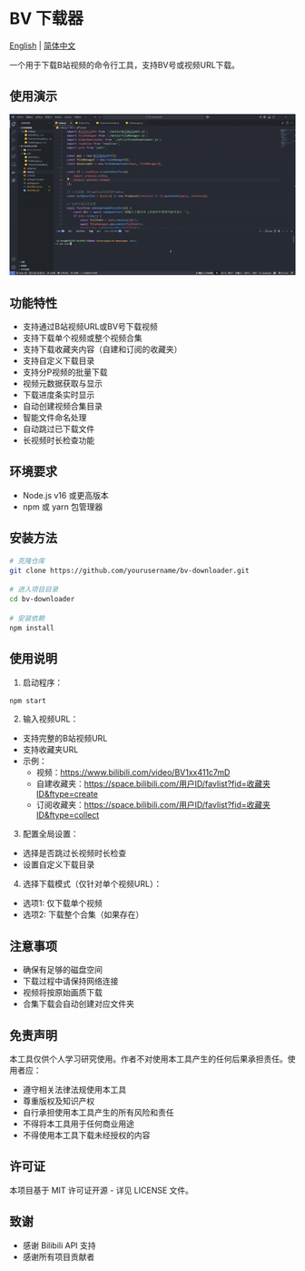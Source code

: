 # BV 下载器

[English](README.md) | [简体中文](README_zh.md)

一个用于下载B站视频的命令行工具，支持BV号或视频URL下载。

## 使用演示

![display](./assets/display.gif)

## 功能特性

- 支持通过B站视频URL或BV号下载视频
- 支持下载单个视频或整个视频合集
- 支持下载收藏夹内容（自建和订阅的收藏夹）
- 支持自定义下载目录
- 支持分P视频的批量下载
- 视频元数据获取与显示
- 下载进度条实时显示
- 自动创建视频合集目录
- 智能文件命名处理
- 自动跳过已下载文件
- 长视频时长检查功能

## 环境要求

- Node.js v16 或更高版本
- npm 或 yarn 包管理器

## 安装方法

```bash
# 克隆仓库
git clone https://github.com/yourusername/bv-downloader.git

# 进入项目目录
cd bv-downloader

# 安装依赖
npm install
```

## 使用说明

1. 启动程序：
```bash
npm start
```

2. 输入视频URL：
- 支持完整的B站视频URL
- 支持收藏夹URL
- 示例：
  - 视频：https://www.bilibili.com/video/BV1xx411c7mD
  - 自建收藏夹：https://space.bilibili.com/用户ID/favlist?fid=收藏夹ID&ftype=create
  - 订阅收藏夹：https://space.bilibili.com/用户ID/favlist?fid=收藏夹ID&ftype=collect

3. 配置全局设置：
- 选择是否跳过长视频时长检查
- 设置自定义下载目录

4. 选择下载模式（仅针对单个视频URL）：
- 选项1: 仅下载单个视频
- 选项2: 下载整个合集（如果存在）

## 注意事项

- 确保有足够的磁盘空间
- 下载过程中请保持网络连接
- 视频将按原始画质下载
- 合集下载会自动创建对应文件夹

## 免责声明

本工具仅供个人学习研究使用。作者不对使用本工具产生的任何后果承担责任。使用者应：

- 遵守相关法律法规使用本工具
- 尊重版权及知识产权
- 自行承担使用本工具产生的所有风险和责任
- 不得将本工具用于任何商业用途
- 不得使用本工具下载未经授权的内容

## 许可证

本项目基于 MIT 许可证开源 - 详见 LICENSE 文件。

## 致谢

- 感谢 Bilibili API 支持
- 感谢所有项目贡献者
